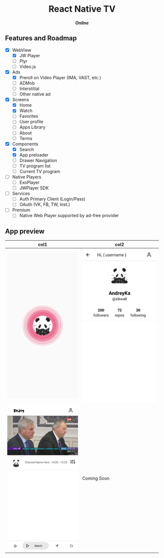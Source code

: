 <div align="center">
  <h1>React Native TV</h1>
  <h5>Online</h5>
</div>

## Features and Roadmap

- [x] WebView
    - [x] JW Player
    - [ ] Plyr
    - [ ] Video.js
- [X] Ads
    - [x] Preroll on Video Player (IMA, VAST, etc.)
    - [ ] ADMob
    - [ ] Interstitial 
    - [ ] Other native ad
- [x] Screens
    - [x] Home
    - [x] Watch
    - [ ] Favorites
    - [ ] User profile
    - [ ] Apps Library
    - [ ] About
    - [ ] Terms
- [x] Components
    - [x] Search
    - [x] App preloader
    - [ ] Drawer Navigation
    - [ ] TV program list
    - [ ] Current TV program
- [ ] Native Players
    - [ ] ExoPlayer
    - [ ] JWPlayer SDK
- [ ] Services
    - [ ] Auth Primary Client (Login/Pass)
    - [ ] OAuth (VK, FB, TW, Inst.)
- [ ] Premium
    - [ ] Native Web Player supported by ad-free provider
    
## App preview

col1 | col2 
--- | --- |
![Load screen](screenshots/load.jpg "Load screen") | ![Home rooms screen](screenshots/profile.jpg "Home rooms screen")
![Watch screen](screenshots/watch.jpg "Watch screen") | Coming Soon

